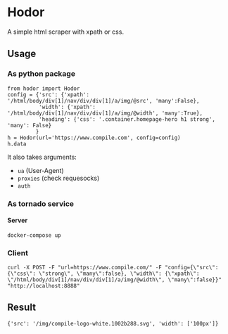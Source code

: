 # Hodor

A simple html scraper with xpath or css.

## Usage

### As python package
```
from hodor import Hodor
config = {'src': {'xpath': '/html/body/div[1]/nav/div/div[1]/a/img/@src', 'many':False},
          'width': {'xpath': '/html/body/div[1]/nav/div/div[1]/a/img/@width', 'many':True},
          'heading': {'css': '.container.homepage-hero h1 strong', 'many': False}
         }
h = Hodor(url='https://www.compile.com', config=config)
h.data
```

It also takes arguments:

- ```ua``` (User-Agent)
- ```proxies``` (check requesocks)
- ```auth```

### As tornado service

#### Server
```
docker-compose up
```

### Client
```
curl -X POST -F "url=https://www.compile.com/" -F "config={\"src\": {\"css\": \"strong\", \"many\":false}, \"width\": {\"xpath\": \"/html/body/div[1]/nav/div/div[1]/a/img/@width\", \"many\":false}}" "http://localhost:8888"
```


## Result
```
{'src': '/img/compile-logo-white.1002b288.svg', 'width': ['100px']}
```
